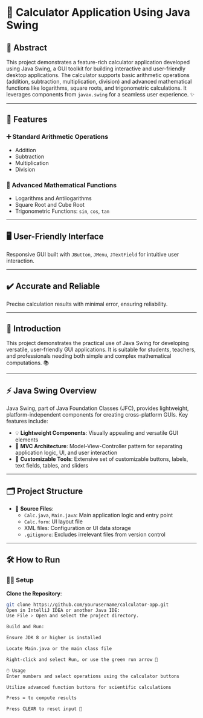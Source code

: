 # 🧮 Calculator Application Using Java Swing

## 🚀 Abstract  
This project demonstrates a feature-rich calculator application developed using Java Swing, a GUI toolkit for building interactive and user-friendly desktop applications. The calculator supports basic arithmetic operations (addition, subtraction, multiplication, division) and advanced mathematical functions like logarithms, square roots, and trigonometric calculations. It leverages components from `javax.swing` for a seamless user experience. ✨

---

## 🌟 Features  

### ➕ Standard Arithmetic Operations  
- Addition  
- Subtraction  
- Multiplication  
- Division  

### 🔬 Advanced Mathematical Functions  
- Logarithms and Antilogarithms  
- Square Root and Cube Root  
- Trigonometric Functions: `sin`, `cos`, `tan`

---

## 🖥️ User-Friendly Interface  
Responsive GUI built with `JButton`, `JMenu`, `JTextField` for intuitive user interaction.

---

## ✔️ Accurate and Reliable  
Precise calculation results with minimal error, ensuring reliability.

---

## 📖 Introduction  
This project demonstrates the practical use of Java Swing for developing versatile, user-friendly GUI applications. It is suitable for students, teachers, and professionals needing both simple and complex mathematical computations. 📚

---

## ⚡ Java Swing Overview  
Java Swing, part of Java Foundation Classes (JFC), provides lightweight, platform-independent components for creating cross-platform GUIs. Key features include:

- 💡 **Lightweight Components**: Visually appealing and versatile GUI elements  
- 🧩 **MVC Architecture**: Model-View-Controller pattern for separating application logic, UI, and user interaction  
- 🎨 **Customizable Tools**: Extensive set of customizable buttons, labels, text fields, tables, and sliders  

---

## 🗂️ Project Structure  

- 📄 **Source Files**:  
  - `Calc.java`, `Main.java`: Main application logic and entry point  
  - `Calc.form`: UI layout file  
  - XML files: Configuration or UI data storage  
  - `.gitignore`: Excludes irrelevant files from version control  

---

## 🛠️ How to Run  

### 🧑‍💻 Setup  

**Clone the Repository**:
```bash
git clone https://github.com/yourusername/calculator-app.git
Open in IntelliJ IDEA or another Java IDE:
Use File > Open and select the project directory.

Build and Run:

Ensure JDK 8 or higher is installed

Locate Main.java or the main class file

Right-click and select Run, or use the green run arrow 🚀

🖱️ Usage
Enter numbers and select operations using the calculator buttons

Utilize advanced function buttons for scientific calculations

Press = to compute results

Press CLEAR to reset input 🔄
